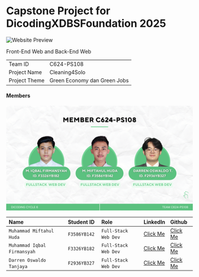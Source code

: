 # Capstone Project for DicodingXDBSFoundation 2025

![Website Preview](https://github.com/cleaning4solo/.github/blob/main/project-cleaning4solo.png?raw=true?raw=true)

Front-End Web and Back-End Web

<table>
  <tr>
    <td>Team ID</td>
    <td>C624-PS108</td>
  </tr>
  <tr>
    <td>Project Name</td>
    <td>Cleaning4Solo</td>
  </tr>
  <tr>
    <td>Project Theme</td>
    <td>Green Economy dan Green Jobs</td>
  </tr>
</table>

#### Members

![Team Members](https://github.com/cleaning4solo/.github/blob/main/team-cleaning4solo.png?raw=true?raw=true)

| Name | Student ID | Role | LinkedIn | Github |
| :------------------ | :------------- | :------------------ | :------------------ | :------------------ |
| `Muhammad Miftahul Huda` | `F3586YB142` | `Full-Stack Web Dev` | [Click Me](http://linkedin.com/in/muhammad-miftahul-huda/) | [Click Me](https://github.com/eunoiamo) |
| `Muhammad Iqbal Firmansyah` | `F3326YB182` | `Full-Stack Web Dev` | [Click Me](https://www.linkedin.com/in/labqii/) | [Click Me](https://github.com/LabQii) |
| `Darren Oswaldo Tanjaya` | `F2936YB327 ` | `Full-Stack Web Dev` | [Click Me](https://www.linkedin.com/in/darren-oswaldo-tanjaya/) | [Click Me](https://github.com/darrenoswaldo) |
